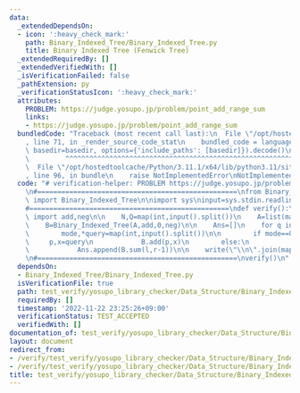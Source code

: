 ```yaml
---
data:
  _extendedDependsOn:
  - icon: ':heavy_check_mark:'
    path: Binary_Indexed_Tree/Binary_Indexed_Tree.py
    title: Binary Indexed Tree (Fenwick Tree)
  _extendedRequiredBy: []
  _extendedVerifiedWith: []
  _isVerificationFailed: false
  _pathExtension: py
  _verificationStatusIcon: ':heavy_check_mark:'
  attributes:
    PROBLEM: https://judge.yosupo.jp/problem/point_add_range_sum
    links:
    - https://judge.yosupo.jp/problem/point_add_range_sum
  bundledCode: "Traceback (most recent call last):\n  File \"/opt/hostedtoolcache/Python/3.11.1/x64/lib/python3.11/site-packages/onlinejudge_verify/documentation/build.py\"\
    , line 71, in _render_source_code_stat\n    bundled_code = language.bundle(stat.path,\
    \ basedir=basedir, options={'include_paths': [basedir]}).decode()\n          \
    \         ^^^^^^^^^^^^^^^^^^^^^^^^^^^^^^^^^^^^^^^^^^^^^^^^^^^^^^^^^^^^^^^^^^^^^^^^^^^^^^^^^\n\
    \  File \"/opt/hostedtoolcache/Python/3.11.1/x64/lib/python3.11/site-packages/onlinejudge_verify/languages/python.py\"\
    , line 96, in bundle\n    raise NotImplementedError\nNotImplementedError\n"
  code: "# verification-helper: PROBLEM https://judge.yosupo.jp/problem/point_add_range_sum\n\
    \n#==================================================\nfrom Binary_Indexed_Tree.Binary_Indexed_Tree\
    \ import Binary_Indexed_Tree\n\nimport sys\ninput=sys.stdin.readline\nwrite=sys.stdout.write\n\
    #==================================================\ndef verify():\n    from operator\
    \ import add,neg\n\n    N,Q=map(int,input().split())\n    A=list(map(int,input().split()))\n\
    \    B=Binary_Indexed_Tree(A,add,0,neg)\n\n    Ans=[]\n    for q in range(Q):\n\
    \        mode,*query=map(int,input().split())\n\n        if mode==0:\n       \
    \     p,x=query\n            B.add(p,x)\n        else:\n            l,r=query\n\
    \            Ans.append(B.sum(l,r-1))\n\n    write(\"\\n\".join(map(str,Ans)))\n\
    \n#==================================================\nverify()\n"
  dependsOn:
  - Binary_Indexed_Tree/Binary_Indexed_Tree.py
  isVerificationFile: true
  path: test_verify/yosupo_library_checker/Data_Structure/Binary_Indexed_Tree.test.py
  requiredBy: []
  timestamp: '2022-11-22 23:25:26+09:00'
  verificationStatus: TEST_ACCEPTED
  verifiedWith: []
documentation_of: test_verify/yosupo_library_checker/Data_Structure/Binary_Indexed_Tree.test.py
layout: document
redirect_from:
- /verify/test_verify/yosupo_library_checker/Data_Structure/Binary_Indexed_Tree.test.py
- /verify/test_verify/yosupo_library_checker/Data_Structure/Binary_Indexed_Tree.test.py.html
title: test_verify/yosupo_library_checker/Data_Structure/Binary_Indexed_Tree.test.py
---
```

